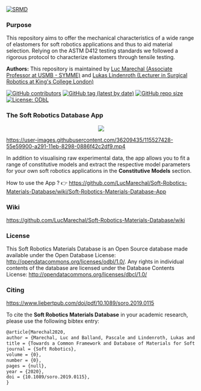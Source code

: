 <a href="https://soro-materials-database.onrender.com">![SRMD](assets/Soft_Robotics_Materials_Database_Logo_univ.svg)</a>


### Purpose

This repository aims to offer the mechanical characteristics of a wide range of elastomers for soft robotics
applications and thus to aid material selection. Relying on the ASTM D412 testing standards we followed a rigorous protocol to characterize elastomers through tensile testing.

**Authors:** This repository is maintained by [Luc Marechal (Associate Professor at USMB - SYMME)](https://www.linkedin.com/in/lucmarechal) and [Lukas Lindenroth (Lecturer in Surgical Robotics at King's College London)](https://www.linkedin.com/in/lukas-lindenroth-18770512a/) <br />

[![GitHub contributors](https://img.shields.io/github/contributors/LucMarechal/Soft-Robotics-Materials-Database)](https://github.com/LucMarechal/Soft-Robotics-Materials-Database/graphs/contributors)
[![GitHub tag (latest by date)](https://img.shields.io/github/v/tag/LucMarechal/Soft-Robotics-Materials-Database)](https://img.shields.io/github/v/tag/LucMarechal/Soft-Robotics-Materials-Database)
[![GitHub repo size](https://img.shields.io/github/repo-size/LucMarechal/Soft-Robotics-Materials-Database)](https://img.shields.io/github/repo-size/LucMarechal/Soft-Robotics-Materials-Database)
[![License: ODbL](https://img.shields.io/badge/License-ODbL-brightgreen.svg)](https://opendatacommons.org/licenses/odbl/)

### The Soft Robotics Database App
<p align="center">
  <a href="https://soro-materials-database.onrender.com"><img src="assets/icon_SoRoDB_App.svg"></a>
</p>


https://user-images.githubusercontent.com/36209435/115527428-55e59900-a291-11eb-8298-0886f42c2df9.mp4


In addition to visualising raw experimental data, the app allows you to fit a range of constitutive models and extract the respective model parameters for your own soft robotics applications in the **Constitutive Models** section. 

How to use the App ? :point_right: https://github.com/LucMarechal/Soft-Robotics-Materials-Database/wiki/Soft-Robotics-Materials-Database-App


### Wiki
https://github.com/LucMarechal/Soft-Robotics-Materials-Database/wiki


### License

This Soft Robotics Materials Database is an Open Source database made available under the Open Database License: http://opendatacommons.org/licenses/odbl/1.0/. Any rights in individual contents of the database are licensed under the Database Contents License: http://opendatacommons.org/licenses/dbcl/1.0/


### Citing

https://www.liebertpub.com/doi/pdf/10.1089/soro.2019.0115

To cite the **Soft Robotics Materials Database** in your academic research, please use the following bibtex entry:

```tex
@article{Marechal2020,
author = {Marechal, Luc and Balland, Pascale and Lindenroth, Lukas and Petrou, Fotis and Kontovounisios, Christos and Bello, Fernando},
title = {Towards a Common Framework and Database of Materials for Soft Robotics},
journal = {Soft Robotics},
volume = {0},
number = {0},
pages = {null},
year = {2020},
doi = {10.1089/soro.2019.0115},
}
```
